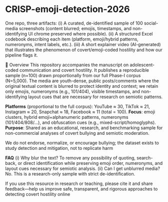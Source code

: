 # CRISP-emoji-detection-2026

One repo, three artifacts:
(i) A curated, de-identified sample of 100 social-media screenshots (content blurred; emojis, timestamps, and non-identifying UI chrome preserved where possible).
(ii) A structured Excel codebook describing each item (platform, emoji/hybrid patterns, numeronyms, intent labels, etc.).
(iii) A short explainer video (AI-generated) that illustrates the phenomenon of covert/emoji-coded hostility and how our pipeline flags it.

🔎 Overview
This repository accompanies the manuscript on adolescent-coded communication and covert hostility. It publishes a reproducible sample (n=100) drawn proportionally from our full Phase-I corpus (N=5,000). The media are youth-dense, public posts/comments where the original textual content is blurred to protect identity and context; we retain only emojis, numeronyms (e.g., 101/404), visible timestamps, and non-identifying layout cues that are necessary for research on semiotic patterns.

**Platforms** (proportional to the full corpus):
YouTube ≈ 30, TikTok ≈ 21, Instagram ≈ 20, Snapchat ≈ 18, Facebook ≈ 11 (total = 100).
**Focus**: emoji clusters, hybrid emoji+alphanumeric patterns, numeronyms (101/404/808/…), and obfuscation cues (e.g., mixed-script/homoglyphs).
**Purpose**: Shared as an educational, research, and benchmarking sample for non-commercial analyses of covert bullying and semiotic moderation.

We do not endorse, normalize, or encourage bullying; the dataset exists to study detection and mitigation, not to replicate harm

**FAQ**
(i) Why blur the text? To remove any possibility of quoting, search-back, or direct identification while preserving emoji order, numeronyms, and layout cues necessary for semiotic analysis.
(ii) Can I get unblurred media? No. This is a research-only sample with strict de-identification.

If you use this resource in research or teaching, please cite it and share feedback—help us improve safe, transparent, and rigorous approaches to detecting covert hostility online
